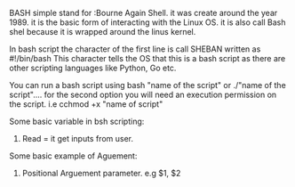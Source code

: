 BASH simple stand for :Bourne Again Shell.
it was create around the year 1989. it is the basic form of interacting with the Linux OS.
it is also call Bash shel because it is wrapped around the linus kernel.

In bash script the character of the first line is call SHEBAN written as
#!/bin/bash
This character tells the OS that this is a bash script as there are other scripting languages like Python, Go etc.

You can run a bash script using 
bash "name of the script" or ./"name of the script".... for the second option you will need an execution permission on the script.
i.e cchmod +x "name of script"

Some basic variable in bsh scripting:
1. Read = it get inputs from user.

Some basic example of Aguement:
1. Positional Arguement parameter. e.g $1, $2
